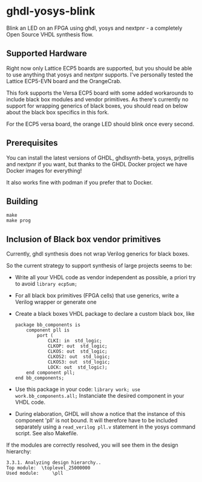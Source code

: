 # ghdl-yosys-blink

Blink an LED on an FPGA using ghdl, yosys and nextpnr - a completely
Open Source VHDL synthesis flow.

## Supported Hardware

Right now only Lattice ECP5 boards are supported, but you should be able
to use anything that yosys and nextpnr supports. I've personally tested
the Lattice ECP5-EVN board and the OrangeCrab.

This fork supports the Versa ECP5 board with some added workarounds to include
black box modules and vendor primitives. As there's currently no support for
wrapping generics of black boxes, you should read on below about the black box
specifics in this fork.

For the ECP5 versa board, the orange LED should blink once every second.

## Prerequisites

You can install the latest versions of GHDL, ghdlsynth-beta, yosys, prjtrellis
and nextpnr if you want, but thanks to the GHDL Docker project we have Docker
images for everything!

It also works fine with podman if you prefer that to Docker.

## Building

```
make
make prog
```

## Inclusion of Black box vendor primitives

Currently, ghdl synthesis does not wrap Verilog generics for black boxes.

So the current strategy to support synthesis of large projects seems to be:

 - Write all your VHDL code as vendor independent as possible, a priori try to
  avoid `library ecp5um;`
 - For all black box primitives (FPGA cells) that use generics, write a Verilog
 wrapper or generate one
 - Create a black boxes VHDL package to declare a custom black box, like

    ```
    package bb_components is 
    	component pll is
    		port (
    			CLKI: in  std_logic; 
    			CLKOP: out  std_logic; 
    			CLKOS: out  std_logic; 
    			CLKOS2: out  std_logic; 
    			CLKOS3: out  std_logic; 
    			LOCK: out  std_logic);
    	end component pll;
    end bb_components;
    ```
 - Use this package in your code:
   `library work; use work.bb_components.all;`
   Instanciate the desired component in your VHDL code.
 
 - During elaboration, GHDL will show a notice that the instance of this component
   'pll' is not bound. It will therefore have to be included separately using
   a `read_verilog pll.v` statement in the yosys command script.
   See also Makefile.

If the modules are correctly resolved, you will see them in the design
hierarchy:

```
3.3.1. Analyzing design hierarchy..
Top module:  \toplevel_25000000
Used module:     \pll
```

